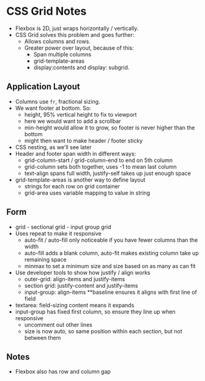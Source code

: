 # CSS Grid Notes

- Flexbox is 2D, just wraps horizontally / vertically.
- CSS Grid solves this problem and goes further:
    - Allows columns and rows.
    - Greater power over layout, because of this:
        - Span multiple columns
        - grid-template-areas
        - display:contents and display: subgrid.

## Application Layout

- Columns use `fr`, fractional sizing.
- We want footer at bottom. So:
    - height, 95% vertical height to fix to viewport
    - here we would want to add a scrollbar
    - min-height would allow it to grow, so footer is never higher than the bottom
    - might then want to make header / footer sticky
- CSS nesting, as we'll see later
- Header and footer span width in different ways:
    - grid-column-start / grid-column-end to end on 5th column
    - grid-column sets both together, uses -1 to mean last column
    - text-align spans full width, justify-self takes up just enough space
- grid-template-areas is another way to define layout
    - strings for each row on grid container
    - grid-area uses variable mapping to value in string

## Form

- grid - sectional grid - input group grid
- Uses repeat to make it responsive
    - auto-fit / auto-fill only noticeable if you have fewer columns than the width
    - auto-fill adds a blank column, auto-fit makes existing column take up remaining space
    - minmax to set a minimum size and size based on as many as can fit
- Use developer tools to show how justify / align works
    - outer-grid: align-items and justify-items
    - section grid: justify-content and justify-items
    - input-group: align-items **baseline ensures it aligns with first line of field
- textarea: field-sizing content means it expands
- input-group has fixed first column, so ensure they line up when responsive
    - uncomment out other lines
    - size is now auto, so same position within each section, but not between them

## Notes

- Flexbox also has row and column gap